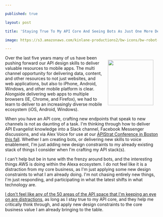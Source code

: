 ---
published: true
layout: post
title: 'Staying True To My API Core And Seeing Bots As Just One More Design Constraint'
image: https://s3.amazonaws.com/kinlane-productions2/bw-icons/bw-robot-api-core.png
---

<p><img style="padding: 15px;" src="https://s3.amazonaws.com/kinlane-productions2/bw-icons/bw-robot-api-core.png" alt="" width="150" align="right" />
<p>Over the last five years many of us have been pushing forward our API design skills to deliver valuable resources to mobile apps. The multi channel opportunity for delivering data, content, and other resources to not just websites, and web applications, but also to iPhone, Android, Windows, and other mobile platform is clear. Alongside delivering web apps to multiple browsers (IE, Chrome, and Firefox), we had to learn to deliver to an increasingly diverse mobile ecosystem (iOS, Android, Windows).
<p>When you have an API core, crafting new endpoints that speak to new channels is not as daunting of a task. I'm thinking through how to deliver API Evangelist knowledge into a Slack channel, Facebook Messenger discussions, and via Alex Voice for use at our <a href="http://boston2016.apistrat.com/">APIStrat Conference in Boston this fall</a>. Whether I am creating bots, or delivering new skills to voice enablement, I'm just adding new design constraints to my already existing stack of things I consider when I'm crafting my API stack(s).
<p>I can't help but be in tune with the frenzy around bots, and the interesting things AWS is doing within the Alexa ecosystem. I do not feel like it is a distraction from my core business, as I'm just applying some new design constraints to what I am already doing. I'm not chasing entirely new things, I'm just responding, and participating in what the latest shifts in what technology are.
<p><a href="http://apievangelist.com">I don't feel like any of the 50 areas of the API space that I'm keeping an eye on are distractions</a>, as long as I stay true to my API core, and they help me critically think through, and apply new design constraints to the core business value I am already bringing to the table.

